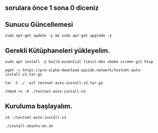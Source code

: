 ## sorulara önce 1 sona 0 diceniz

## Sunucu Güncellemesi
```
sudo apt-get update -y && sudo apt-get upgrade -y
```
## Gerekli Kütüphaneleri yükleyelim.
```
sudo apt install -y build-essential libssl-dev cmake screen git htop
```
```
wget -c https://pre-alpha-download.opside.network/testnet-auto-install-v3.tar.gz 
```
```
tar -C ./ -xzf testnet-auto-install-v3.tar.gz
```
```
chmod +x -R ./testnet-auto-install-v3
```
## Kuruluma başlayalım.
```
cd ./testnet-auto-install-v3
```
```
./install-ubuntu-en.sh
